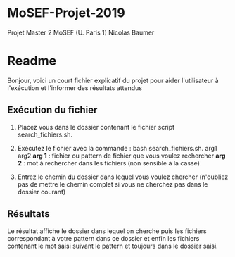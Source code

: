 # MoSEF-Projet-2019
Projet Master 2 MoSEF (U. Paris 1)
Nicolas Baumer

# Readme

Bonjour, voici un court fichier explicatif du projet pour aider l'utilisateur à l'exécution et l'informer des résultats attendus



## Exécution du fichier

1) Placez vous dans le dossier contenant le fichier script search_fichiers.sh.

2) Exécutez le fichier avec la commande : bash search_fichiers.sh. arg1 arg2 
**arg 1** : fichier ou pattern de fichier que vous voulez rechercher
**arg 2** : mot à rechercher dans les fichiers (non sensible à la casse)

3) Entrez le chemin du dossier dans lequel vous voulez chercher (n'oubliez pas de mettre le chemin complet si vous ne cherchez pas dans le dossier courant)



## Résultats

Le résultat affiche le dossier dans lequel on cherche puis les fichiers correspondant à votre pattern dans ce dossier et enfin les fichiers contenant le mot saisi suivant le pattern et toujours dans le dossier saisi.
